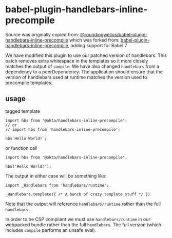 # babel-plugin-handlebars-inline-precompile

Source was originally copied from: [@roundingwellos/babel-plugin-handlebars-inline-precompile](https://developer.aliyun.com/mirror/npm/package/@roundingwellos/babel-plugin-handlebars-inline-precompile)
which was forked from: [babel-plugin-handlebars-inline-precompile](https://github.com/jamiebuilds/babel-plugin-handlebars-inline-precompile), adding support for Babel 7

We have modified this plugin to use our patched version of handlebars.
This patch removes extra whitespace in the templates so it more closely matches the output of `compile`.
We have also changed `handlebars` from a dependency to a peerDependency. The application should ensure that the version of handlebars used at runtime matches the version used to precompile templates.

## usage

tagged template

```
import hbs from '@okta/handlebars-inline-precompile';
// or
// import hbs from 'handlebars-inline-precompile';

hbs`Hello World!`;
```

or function call

```
import hbs from '@okta/handlebars-inline-precompile';

hbs('Hello World!');
```

The output in either case will be something like:

```
import _Handlebars from 'handlebars/runtime';

_Handlebars.template({ /* A bunch of crazy template stuff */ })
```

Note that the output will reference `handlebars/runtime` rather than the full `handlebars`.

In order to be CSP compliant we must use `handlebars/runtime` in our webpacked bundle rather than the full `handlebars`. The full version (which includes `compile` performs an unsafe eval).
